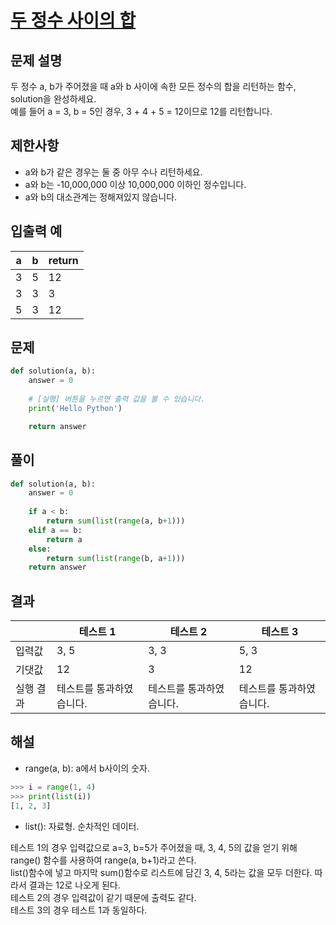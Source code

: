 # [두 정수 사이의 합](https://school.programmers.co.kr/learn/courses/30/lessons/12912)

## 문제 설명
두 정수 a, b가 주어졌을 때 a와 b 사이에 속한 모든 정수의 합을 리턴하는 함수, solution을 완성하세요.<br>
예를 들어 a = 3, b = 5인 경우, 3 + 4 + 5 = 12이므로 12를 리턴합니다.

## 제한사항
- a와 b가 같은 경우는 둘 중 아무 수나 리턴하세요.
- a와 b는 -10,000,000 이상 10,000,000 이하인 정수입니다.
- a와 b의 대소관계는 정해져있지 않습니다.

## 입출력 예
|a|b|return|
|---|---|---|
|3|5|12|
|3|3|3|
|5|3|12|

## 문제
```python
def solution(a, b):
    answer = 0
    
    # [실행] 버튼을 누르면 출력 값을 볼 수 있습니다.
    print('Hello Python')

    return answer
```

## 풀이
```python
def solution(a, b):
    answer = 0
    
    if a < b:
        return sum(list(range(a, b+1)))
    elif a == b:
        return a
    else:
        return sum(list(range(b, a+1)))
    return answer
```

## 결과
||테스트 1|테스트 2|테스트 3|
|---|---|---|---|
|입력값|3, 5|3, 3|5, 3|
|기댓값|12|3|12|
|실행 결과|테스트를 통과하였습니다.|테스트를 통과하였습니다.|테스트를 통과하였습니다.|

## 해설
- range(a, b): a에서 b사이의 숫자.
```python
>>> i = range(1, 4)
>>> print(list(i))
[1, 2, 3]
```

- list(): 자료형. 순차적인 데이터.<br>

테스트 1의 경우 입력값으로 a=3, b=5가 주어졌을 때, 3, 4, 5의 값을 얻기 위해 range() 함수를 사용하여 range(a, b+1)라고 쓴다.<br>
list()함수에 넣고 마지막 sum()함수로 리스트에 담긴 3, 4, 5라는 값을 모두 더한다.
따라서 결과는 12로 나오게 된다.<br>
테스트 2의 경우 입력값이 같기 때문에 출력도 같다.<br>
테스트 3의 경우 테스트 1과 동일하다.
